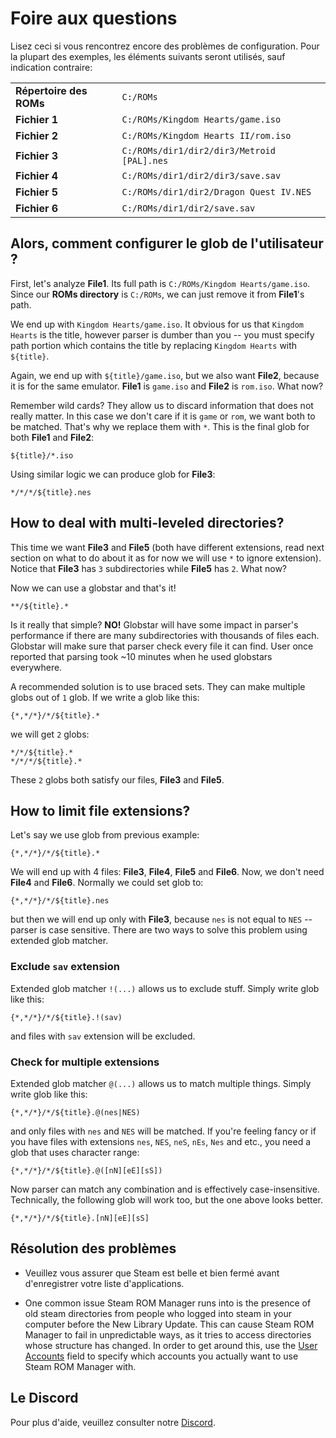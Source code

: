# Foire aux questions

Lisez ceci si vous rencontrez encore des problèmes de configuration. Pour la plupart des exemples, les éléments suivants seront utilisés, sauf indication contraire:

|                         |                                            |
| ----------------------- | ------------------------------------------ |
| **Répertoire des ROMs** | `C:/ROMs`                                  |
| **Fichier 1**           | `C:/ROMs/Kingdom Hearts/game.iso`          |
| **Fichier 2**           | `C:/ROMs/Kingdom Hearts II/rom.iso`        |
| **Fichier 3**           | `C:/ROMs/dir1/dir2/dir3/Metroid [PAL].nes` |
| **Fichier 4**           | `C:/ROMs/dir1/dir2/dir3/save.sav`          |
| **Fichier 5**           | `C:/ROMs/dir1/dir2/Dragon Quest IV.NES`    |
| **Fichier 6**           | `C:/ROMs/dir1/dir2/save.sav`               |

## Alors, comment configurer le glob de l'utilisateur ?

First, let's analyze **File1**. Its full path is `C:/ROMs/Kingdom Hearts/game.iso`. Since our **ROMs directory** is `C:/ROMs`, we can just remove it from **File1**'s path.

We end up with `Kingdom Hearts/game.iso`. It obvious for us that `Kingdom Hearts` is the title, however parser is dumber than you -- you must specify path portion which contains the title by replacing `Kingdom Hearts` with `${title}`.

Again, we end up with `${title}/game.iso`, but we also want **File2**, because it is for the same emulator. **File1** is `game.iso` and **File2** is `rom.iso`. What now?

Remember wild cards? They allow us to discard information that does not really matter. In this case we don't care if it is `game` or `rom`, we want both to be matched. That's why we replace them with `*`. This is the final glob for both **File1** and **File2**:

```
${title}/*.iso
```

Using similar logic we can produce glob for **File3**:

```
*/*/*/${title}.nes
```

## How to deal with multi-leveled directories?

This time we want **File3** and **File5** (both have different extensions, read next section on what to do about it as for now we will use `*` to ignore extension). Notice that **File3** has `3` subdirectories while  **File5** has `2`. What now?

Now we can use a globstar and that's it!
```
**/${title}.*
```
Is it really that simple? **NO!** Globstar will have some impact in parser's performance if there are many subdirectories with thousands of files each. Globstar will make sure that parser check every file it can find. User once reported that parsing took ~10 minutes when he used globstars everywhere.

A recommended solution is to use braced sets. They can make multiple globs out of `1` glob. If we write a glob like this:

```
{*,*/*}/*/${title}.*
```

we will get `2` globs:

```
*/*/${title}.*
*/*/*/${title}.*
```

These `2` globs both satisfy our files, **File3** and **File5**.

## How to limit file extensions?

Let's say we use glob from previous example:

```
{*,*/*}/*/${title}.*
```

We will end up with 4 files: **File3**, **File4**, **File5** and **File6**. Now, we don't need **File4** and **File6**. Normally we could set glob to:

```
{*,*/*}/*/${title}.nes
```

but then we will end up only with **File3**, because `nes` is not equal to `NES` -- parser is case sensitive. There are two ways to solve this problem using extended glob matcher.

### Exclude `sav` extension

Extended glob matcher `!(...)` allows us to exclude stuff. Simply write glob like this:

```
{*,*/*}/*/${title}.!(sav)
```

and files with `sav` extension will be excluded.

### Check for multiple extensions

Extended glob matcher `@(...)` allows us to match multiple things. Simply write glob like this:

```
{*,*/*}/*/${title}.@(nes|NES)
```

and only files with `nes` and `NES` will be matched. If you're feeling fancy or if you have files with extensions `nes`, `NES`, `neS`, `nEs`, `Nes` and etc., you need a glob that uses character range:

```
{*,*/*}/*/${title}.@([nN][eE][sS])
```

Now parser can match any combination and is effectively case-insensitive. Technically, the following glob will work too, but the one above looks better.

```
{*,*/*}/*/${title}.[nN][eE][sS]
```

## Résolution des problèmes
* Veuillez vous assurer que Steam est belle et bien fermé avant d'enregistrer votre liste d'applications.

* One common issue Steam ROM Manager runs into is the presence of old steam directories from people who logged into steam in your computer before the New Library Update. This can cause Steam ROM Manager to fail in unpredictable ways, as it tries to access directories whose structure has changed. In order to get around this, use the [User Accounts](#user-accounts) field to specify which accounts you actually want to use Steam ROM Manager with.

## Le Discord

Pour plus d'aide, veuillez consulter notre [Discord](https://discord.gg/bnSVJrz).
